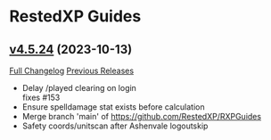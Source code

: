 # RestedXP Guides

## [v4.5.24](https://github.com/RestedXP/RXPGuides/tree/v4.5.24) (2023-10-13)
[Full Changelog](https://github.com/RestedXP/RXPGuides/compare/v4.5.23...v4.5.24) [Previous Releases](https://github.com/RestedXP/RXPGuides/releases)

- Delay /played clearing on login  
    fixes #153  
- Ensure spelldamage stat exists before calculation  
- Merge branch 'main' of https://github.com/RestedXP/RXPGuides  
- Safety coords/unitscan after Ashenvale logoutskip  

